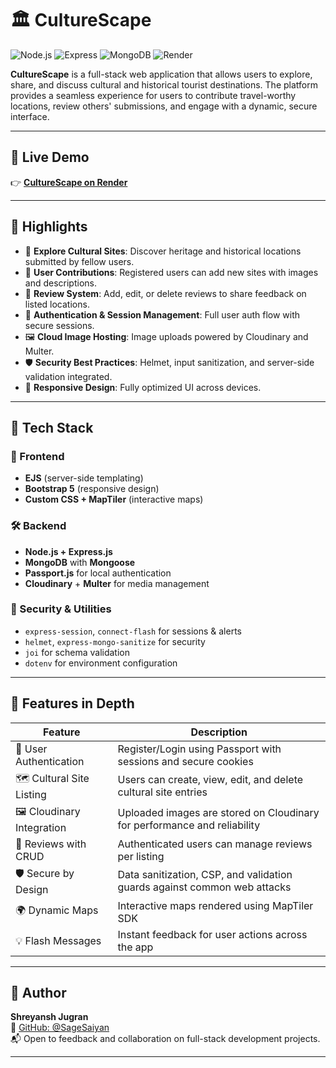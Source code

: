 # 🏛️ CultureScape

![Node.js](https://img.shields.io/badge/Node.js-20.x-green?logo=node.js)
![Express](https://img.shields.io/badge/Express.js-4.x-blue?logo=express)
![MongoDB](https://img.shields.io/badge/MongoDB-Atlas-brightgreen?logo=mongodb)
![Render](https://img.shields.io/badge/Deployed%20on-Render-purple)


**CultureScape** is a full-stack web application that allows users to explore, share, and discuss cultural and historical tourist destinations. The platform provides a seamless experience for users to contribute travel-worthy locations, review others' submissions, and engage with a dynamic, secure interface.

---

## 🚀 Live Demo

👉 [**CultureScape on Render**](https://culturescape.onrender.com/)

---

## 🌟 Highlights

- 🧭 **Explore Cultural Sites**: Discover heritage and historical locations submitted by fellow users.
- 📝 **User Contributions**: Registered users can add new sites with images and descriptions.
- 💬 **Review System**: Add, edit, or delete reviews to share feedback on listed locations.
- 🔐 **Authentication & Session Management**: Full user auth flow with secure sessions.
- 🖼️ **Cloud Image Hosting**: Image uploads powered by Cloudinary and Multer.
- 🛡️ **Security Best Practices**: Helmet, input sanitization, and server-side validation integrated.
- 📱 **Responsive Design**: Fully optimized UI across devices.

---

## 🧰 Tech Stack

### 🎯 Frontend
- **EJS** (server-side templating)
- **Bootstrap 5** (responsive design)
- **Custom CSS + MapTiler** (interactive maps)

### 🛠️ Backend
- **Node.js + Express.js**
- **MongoDB** with **Mongoose**
- **Passport.js** for local authentication
- **Cloudinary** + **Multer** for media management

### 🧱 Security & Utilities
- `express-session`, `connect-flash` for sessions & alerts  
- `helmet`, `express-mongo-sanitize` for security  
- `joi` for schema validation  
- `dotenv` for environment configuration  

---

## 📁 Features in Depth

| Feature                     | Description                                                                 |
|----------------------------|-----------------------------------------------------------------------------|
| 🔐 User Authentication     | Register/Login using Passport with sessions and secure cookies              |
| 🗺️ Cultural Site Listing   | Users can create, view, edit, and delete cultural site entries              |
| 🖼️ Cloudinary Integration  | Uploaded images are stored on Cloudinary for performance and reliability    |
| 💬 Reviews with CRUD       | Authenticated users can manage reviews per listing                          |
| 🛡️ Secure by Design        | Data sanitization, CSP, and validation guards against common web attacks    |
| 🌍 Dynamic Maps            | Interactive maps rendered using MapTiler SDK                                |
| 💡 Flash Messages          | Instant feedback for user actions across the app                            |

---

## 👤 Author

**Shreyansh Jugran**  
🔗 [GitHub: @SageSaiyan](https://github.com/SageSaiyan)  
📬 Open to feedback and collaboration on full-stack development projects.

---

